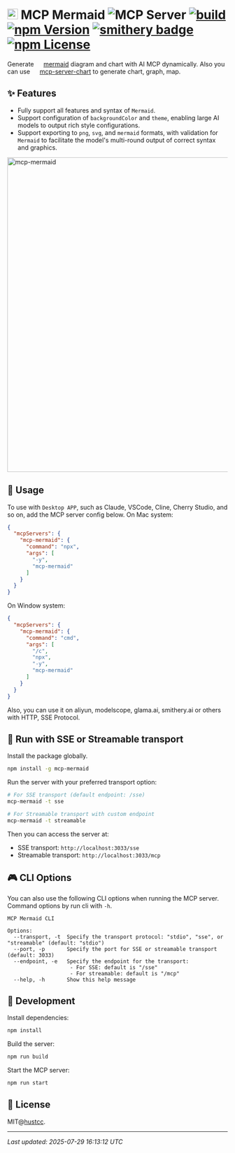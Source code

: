 # <img src="https://mermaid.js.org/favicon.svg" height="24"/> MCP Mermaid ![](https://badge.mcpx.dev?type=server 'MCP Server')  [![build](https://github.com/hustcc/mcp-mermaid/actions/workflows/build.yml/badge.svg)](https://github.com/hustcc/mcp-mermaid/actions/workflows/build.yml) [![npm Version](https://img.shields.io/npm/v/mcp-mermaid.svg)](https://www.npmjs.com/package/mcp-mermaid) [![smithery badge](https://smithery.ai/badge/@hustcc/mcp-mermaid)](https://smithery.ai/server/@hustcc/mcp-mermaid) [![npm License](https://img.shields.io/npm/l/mcp-mermaid.svg)](https://www.npmjs.com/package/mcp-mermaid)

Generate <img src="https://mermaid.js.org/favicon.svg" height="14"/> [mermaid](https://mermaid.js.org/) diagram and chart with AI MCP dynamically. Also you can use <img src="https://mdn.alipayobjects.com/huamei_qa8qxu/afts/img/A*ZFK8SrovcqgAAAAAAAAAAAAAemJ7AQ/original" height="14"/> [mcp-server-chart](https://github.com/antvis/mcp-server-chart) to generate chart, graph, map.


## ✨ Features

- Fully support all features and syntax of `Mermaid`.
- Support configuration of `backgroundColor` and `theme`, enabling large AI models to output rich style configurations.
- Support exporting to `png`, `svg`, and `mermaid` formats, with validation for `Mermaid` to facilitate the model's multi-round output of correct syntax and graphics.

<img width="720" alt="mcp-mermaid" src="https://mermaid.js.org/header.png" />


## 🤖 Usage

To use with `Desktop APP`, such as Claude, VSCode, Cline, Cherry Studio, and so on, add the  MCP server config below. On Mac system:

```json
{
  "mcpServers": {
    "mcp-mermaid": {
      "command": "npx",
      "args": [
        "-y",
        "mcp-mermaid"
      ]
    }
  }
}
```

On Window system:

```json
{
  "mcpServers": {
    "mcp-mermaid": {
      "command": "cmd",
      "args": [
        "/c",
        "npx",
        "-y",
        "mcp-mermaid"
      ]
    }
  }
}
```

Also, you can use it on aliyun, modelscope, glama.ai, smithery.ai or others with HTTP, SSE Protocol.


## 🚰 Run with SSE or Streamable transport

Install the package globally.

```bash
npm install -g mcp-mermaid
```

Run the server with your preferred transport option:

```bash
# For SSE transport (default endpoint: /sse)
mcp-mermaid -t sse

# For Streamable transport with custom endpoint
mcp-mermaid -t streamable
```

Then you can access the server at:
- SSE transport: `http://localhost:3033/sse`
- Streamable transport: `http://localhost:3033/mcp`


## 🎮 CLI Options

You can also use the following CLI options when running the MCP server. Command options by run cli with `-h`.

```plain
MCP Mermaid CLI

Options:
  --transport, -t  Specify the transport protocol: "stdio", "sse", or "streamable" (default: "stdio")
  --port, -p       Specify the port for SSE or streamable transport (default: 3033)
  --endpoint, -e   Specify the endpoint for the transport:
                    - For SSE: default is "/sse"
                    - For streamable: default is "/mcp"
  --help, -h       Show this help message
```


## 🔨 Development

Install dependencies:

```bash
npm install
```

Build the server:

```bash
npm run build
```

Start the MCP server:

```bash
npm run start
```


## 📄 License

MIT@[hustcc](https://github.com/hustcc).

---
*Last updated: 2025-07-29 16:13:12 UTC*
